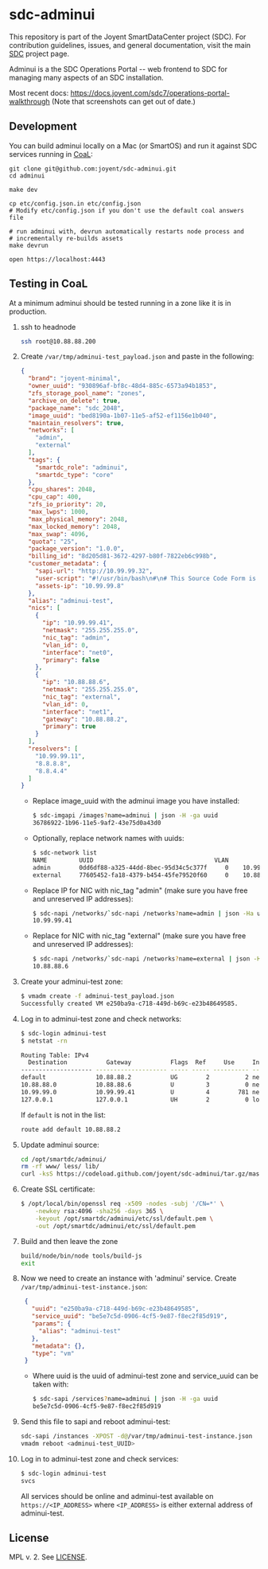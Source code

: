 <!--
    This Source Code Form is subject to the terms of the Mozilla Public
    License, v. 2.0. If a copy of the MPL was not distributed with this
    file, You can obtain one at http://mozilla.org/MPL/2.0/.
-->

<!--
    Copyright (c) 2014, Joyent, Inc.
-->

# sdc-adminui

This repository is part of the Joyent SmartDataCenter project (SDC).
For contribution guidelines, issues, and general documentation, visit
the main [SDC](http://github.com/joyent/sdc) project page.

Adminui is a the SDC Operations Portal -- web frontend to SDC for
managing many aspects of an SDC installation.

Most recent docs: <https://docs.joyent.com/sdc7/operations-portal-walkthrough>
(Note that screenshots can get out of date.)


## Development

You can build adminui locally on a Mac (or SmartOS) and run it against
SDC services running in
[CoaL](https://github.com/joyent/sdc/blob/master/docs/glossary.md#coal):

    git clone git@github.com:joyent/sdc-adminui.git
    cd adminui

    make dev

    cp etc/config.json.in etc/config.json
    # Modify etc/config.json if you don't use the default coal answers file

    # run adminui with, devrun automatically restarts node process and
    # incrementally re-builds assets
    make devrun

    open https://localhost:4443

## Testing in CoaL

At a minimum adminui should be tested running in a zone like it is in
production.

1. ssh to headnode

   ```bash
   ssh root@10.88.88.200
   ```

1. Create `/var/tmp/adminui-test_payload.json` and paste in the following:

    ```json
    {
      "brand": "joyent-minimal",
      "owner_uuid": "930896af-bf8c-48d4-885c-6573a94b1853",
      "zfs_storage_pool_name": "zones",
      "archive_on_delete": true,
      "package_name": "sdc_2048",
      "image_uuid": "bed8190a-1b07-11e5-af52-ef1156e1b040",
      "maintain_resolvers": true,
      "networks": [
        "admin",
        "external"
      ],
      "tags": {
        "smartdc_role": "adminui",
        "smartdc_type": "core"
      },
      "cpu_shares": 2048,
      "cpu_cap": 400,
      "zfs_io_priority": 20,
      "max_lwps": 1000,
      "max_physical_memory": 2048,
      "max_locked_memory": 2048,
      "max_swap": 4096,
      "quota": "25",
      "package_version": "1.0.0",
      "billing_id": "8d205d81-3672-4297-b80f-7822eb6c998b",
      "customer_metadata": {
        "sapi-url": "http://10.99.99.32",
        "user-script": "#!/usr/bin/bash\n#\n# This Source Code Form is subject to the terms of the Mozilla Public\n# License, v. 2.0. If a copy of the MPL was not distributed with this\n# file, You can obtain one at http://mozilla.org/MPL/2.0/.\n#\n\n#\n# Copyright (c) 2014, Joyent, Inc.\n#\n\nexport PS4='[\\D{%FT%TZ}] ${BASH_SOURCE}:${LINENO}: ${FUNCNAME[0]:+${FUNCNAME[0]}(): }'\n\nset -o xtrace\nset -o errexit\nset -o pipefail\n\n#\n# The presence of the /var/svc/.ran-user-script file indicates that the\n# instance has already been setup (i.e. the instance has booted previously).\n#\n# Upon first boot, run the setup.sh script if present. On all boots including\n# the first one, run the configure.sh script if present.\n#\n\nSENTINEL=/var/svc/.ran-user-script\n\nDIR=/opt/smartdc/boot\n\nif [[ ! -e ${SENTINEL} ]]; then\n    if [[ -f ${DIR}/setup.sh ]]; then\n        ${DIR}/setup.sh 2>&1 | tee /var/svc/setup.log\n    fi\n\n    touch ${SENTINEL}\nfi\n\nif [[ ! -f ${DIR}/configure.sh ]]; then\n    echo \"Missing ${DIR}/configure.sh cannot configure.\"\n    exit 1\nfi\n\nexec ${DIR}/configure.sh\n",
        "assets-ip": "10.99.99.8"
      },
      "alias": "adminui-test",
      "nics": [
        {
          "ip": "10.99.99.41",
          "netmask": "255.255.255.0",
          "nic_tag": "admin",
          "vlan_id": 0,
          "interface": "net0",
          "primary": false
        },
        {
          "ip": "10.88.88.6",
          "netmask": "255.255.255.0",
          "nic_tag": "external",
          "vlan_id": 0,
          "interface": "net1",
          "gateway": "10.88.88.2",
          "primary": true
        }
      ],
      "resolvers": [
        "10.99.99.11",
        "8.8.8.8",
        "8.8.4.4"
      ]
    }
    ```

      - Replace image_uuid with the adminui image you have installed:

          ```bash
          $ sdc-imgapi /images?name=adminui | json -H -ga uuid
          36786922-1b96-11e5-9af2-43e75d0a43d0
          ```

      - Optionally, replace network names with uuids:

          ```bash
          $ sdc-network list
          NAME         UUID                                  VLAN           SUBNET          GATEWAY
          admin        0dd6df88-a325-44dd-8bec-95d34c5c377f     0    10.99.99.0/24                -
          external     77605452-fa18-4379-b454-45fe79520f60     0    10.88.88.0/24       10.88.88.2
          ```

      - Replace IP for NIC with nic_tag "admin" (make sure you have free
        and unreserved IP addresses):

          ```bash
          $ sdc-napi /networks/`sdc-napi /networks?name=admin | json -Ha uuid`/ips | json  -Hac 'this.free && !this.reserved' ip | head -n 1
          10.99.99.41
          ```

      - Replace for NIC with nic_tag "external" (make sure you have free
        and unreserved IP addresses):

          ```bash
          $ sdc-napi /networks/`sdc-napi /networks?name=external | json -Ha uuid`/ips | json  -Hac 'this.free && !this.reserved' ip | head -n 1
          10.88.88.6
         ```

1. Create your adminui-test zone:

    ```bash
    $ vmadm create -f adminui-test_payload.json
    Successfully created VM e250ba9a-c718-449d-b69c-e23b48649585.
    ```

1. Log in to adminui-test zone and check networks:

    ```bash
    $ sdc-login adminui-test
    $ netstat -rn

    Routing Table: IPv4
      Destination           Gateway           Flags  Ref     Use     Interface
    -------------------- -------------------- ----- ----- ---------- ---------
    default              10.88.88.2           UG        2          2 net1
    10.88.88.0           10.88.88.6           U         3          0 net1
    10.99.99.0           10.99.99.41          U         4        781 net0
    127.0.0.1            127.0.0.1            UH        2          0 lo0
    ```

    If `default` is not in the list:

    ```bash
    route add default 10.88.88.2
    ```

1. Update adminui source:

    ```bash
    cd /opt/smartdc/adminui/
    rm -rf www/ less/ lib/
    curl -ksS https://codeload.github.com/joyent/sdc-adminui/tar.gz/master | tar --strip-components=1 -xzvf -
     ```

1. Create SSL certificate:

    ```bash
    $ /opt/local/bin/openssl req -x509 -nodes -subj '/CN=*' \
        -newkey rsa:4096 -sha256 -days 365 \
        -keyout /opt/smartdc/adminui/etc/ssl/default.pem \
        -out /opt/smartdc/adminui/etc/ssl/default.pem
    ```

1. Build and then leave the zone

    ```bash
    build/node/bin/node tools/build-js
    exit
    ```

1. Now we need to create an instance with 'adminui' service. Create
   `/var/tmp/adminui-test-instance.json`:

    ```json
     {
       "uuid": "e250ba9a-c718-449d-b69c-e23b48649585",
       "service_uuid": "be5e7c5d-0906-4cf5-9e87-f8ec2f85d919",
       "params": {
         "alias": "adminui-test"
       },
       "metadata": {},
       "type": "vm"
     }
    ```

      - Where uuid is the uuid of adminui-test zone and service_uuid can be
	taken with:

        ```bash
        $ sdc-sapi /services?name=adminui | json -H -ga uuid
        be5e7c5d-0906-4cf5-9e87-f8ec2f85d919
        ```

1. Send this file to sapi and reboot adminui-test:

    ```bash
    sdc-sapi /instances -XPOST -d@/var/tmp/adminui-test-instance.json
    vmadm reboot <adminui-test_UUID>
    ```

1. Log in to adminui-test zone and check services:

    ```bash
    $ sdc-login adminui-test
    svcs
    ```

    All services should be online and adminui-test available on
    `https://<IP_ADDRESS>` where `<IP_ADDRESS>` is either external
    address of adminui-test.

## License

MPL v. 2. See [LICENSE](./LICENSE).
